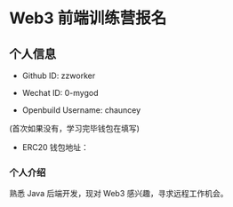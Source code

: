 # Web3 前端训练营报名

## 个人信息

* Github ID: zzworker

* Wechat ID: 0-mygod

* Openbuild Username: chauncey

(首次如果没有，学习完毕钱包在填写)

* ERC20 钱包地址：

### 个人介绍

熟悉 Java 后端开发，现对 Web3 感兴趣，寻求远程工作机会。